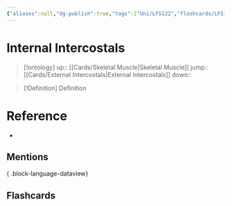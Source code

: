 ```yaml
---
{"aliases":null,"dg-publish":true,"tags":["Uni/LFS122","flashcards/LFS122"],"permalink":"/cards/internal-intercostals/","dgPassFrontmatter":true}
---
```


# Internal Intercostals

> [!ontology]
> up:: [[Cards/Skeletal Muscle\|Skeletal Muscle]]
> jump:: [[Cards/External Intercostals\|External Intercostals]]
> down:: 

> [!Definition] Definition

# Reference

- 

## Mentions


{ .block-language-dataview}

## Flashcards